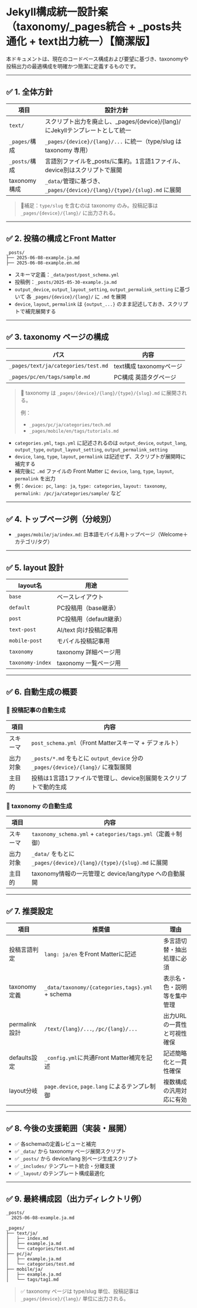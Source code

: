 # Jekyll構成統一設計案（taxonomy/_pages統合 + _posts共通化 + text出力統一）【簡潔版】

本ドキュメントは、現在のコードベース構成および要望に基づき、taxonomyや投稿出力の最適構成を明確かつ簡潔に定義するものです。

---

## ✅ 1. 全体方針

| 項目 | 設計方針 |
|------|----------|
| `text/` | スクリプト出力を廃止し、_pages/{device}/{lang}/ にJekyllテンプレートとして統一 |
| `_pages/`構成 | `_pages/{device}/{lang}/...` に統一（type/slug は taxonomy 専用） |
| `_posts/`構成 | 言語別ファイルを_posts/に集約。1言語1ファイル、device別はスクリプトで展開 | 
| taxonomy構成 | `_data/`管理に基づき、`_pages/{device}/{lang}/{type}/{slug}.md` に展開 |

> 📝補足：`type/slug` を含むのは taxonomy のみ。投稿記事は `_pages/{device}/{lang}/` に出力される。

---

## ✅ 2. 投稿の構成とFront Matter

```plaintext
_posts/
├── 2025-06-08-example.ja.md
├── 2025-06-08-example.en.md
```

- スキーマ定義：`_data/post/post_schema.yml`
- 投稿例：`_posts/2025-05-30-example.ja.md`
- `output_device`, `output_layout_setting`, `output_permalink_setting` に基づいて
  各 `_pages/{device}/{lang}/` に `.md` を展開
- `device`, `layout`, `permalink` は `{output_...}` のまま記述しておき、スクリプトで補完展開する

---

## ✅ 3. taxonomy ページの構成

| パス | 内容 |
|------|------|
| `_pages/text/ja/categories/test.md` | text構成 taxonomyページ |
| `_pages/pc/en/tags/sample.md`       | PC構成 英語タグページ |

> 🔎 taxonomy は `_pages/{device}/{lang}/{type}/{slug}.md` に展開される。
>
> 例：
> - `_pages/pc/ja/categories/tech.md`
> - `_pages/mobile/en/tags/tutorials.md`

- `categories.yml`, `tags.yml` に記述されるのは `output_device`, `output_lang`, `output_type`, `output_layout_setting`, `output_permalink_setting`
- `device`, `lang`, `type`, `layout`, `permalink` は記述せず、スクリプトが展開時に補完する
- 補完後に `.md` ファイルの Front Matter に `device`, `lang`, `type`, `layout`, `permalink` を出力
- 例：`device: pc`, `lang: ja`, `type: categories`, `layout: taxonomy`, `permalink: /pc/ja/categories/sample/` など

---

## ✅ 4. トップページ例（分岐別）

- `_pages/mobile/ja/index.md`: 日本語モバイル用トップページ（Welcome＋カテゴリ/タグ）

---

## ✅ 5. layout 設計

| layout名 | 用途 |
|----------|------|
| `base`            | ベースレイアウト |
| `default`         | PC投稿用（base継承） |
| `post`            | PC投稿用（default継承） |
| `text-post`       | AI/text 向け投稿記事用 |
| `mobile-post`     | モバイル投稿記事用 |
| `taxonomy`        | taxonomy 詳細ページ用 |
| `taxonomy-index`  | taxonomy 一覧ページ用 |

---

## ✅ 6. 自動生成の概要

### 🔹 投稿記事の自動生成

| 項目 | 内容 |
|------|------|
| スキーマ | `post_schema.yml`（Front Matterスキーマ + デフォルト） |
| 出力対象 | `_posts/*.md` をもとに `output_device` 分の `_pages/{device}/{lang}/` に複製展開 |
| 主目的 | 投稿は1言語1ファイルで管理し、device別展開をスクリプトで動的生成 |

### 🔹 taxonomy の自動生成

| 項目 | 内容 |
|------|------|
| スキーマ | `taxonomy_schema.yml` + `categories/tags.yml`（定義＋制御） |
| 出力対象 | `_data/` をもとに `_pages/{device}/{lang}/{type}/{slug}.md` に展開 |
| 主目的 | taxonomy情報の一元管理と device/lang/type への自動展開 |

---

## ✅ 7. 推奨設定

| 項目 | 推奨値 | 理由 |
|------|--------|------|
| 投稿言語判定 | `lang: ja/en` をFront Matterに記述 | 多言語切替・抽出処理に必須 |
| taxonomy定義 | `_data/taxonomy/{categories,tags}.yml` + schema | 表示名・色・説明等を集中管理 |
| permalink設計 | `/text/{lang}/...`, `/pc/{lang}/...` | 出力URLの一貫性と可視性確保 |
| defaults設定 | `_config.yml`に共通Front Matter補完を記述 | 記述簡略化と一貫性確保 |
| layout分岐 | `page.device`, `page.lang` によるテンプレ制御 | 複数構成の汎用対応に有効 |

---

## ✅ 8. 今後の支援範囲（実装・展開）

- ✅ 各schemaの定義レビューと補完
- ✅ `_data/` から taxonomy ページ展開スクリプト
- ✅ `_posts/` から device/lang 別ページ生成スクリプト
- ✅ `_includes/` テンプレート統合・分離支援
- ✅ `_layout/` のテンプレート構成最適化

---

## ✅ 9. 最終構成図（出力ディレクトリ例）

```plaintext
_posts/
  2025-06-08-example.ja.md

_pages/
├── text/ja/
│   ├── index.md
│   ├── example.ja.md
│   └── categories/test.md
├── pc/ja/
│   ├── example.ja.md
│   └── categories/test.md
├── mobile/ja/
│   ├── example.ja.md
│   └── tags/tag1.md
```

> ✅ taxonomy ページは type/slug 単位、投稿記事は `_pages/{device}/{lang}/` 単位に出力される。